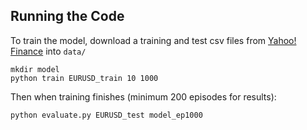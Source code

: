 ## Running the Code

To train the model, download a training and test csv files from [Yahoo! Finance](https://ca.finance.yahoo.com/quote/%5EGSPC/history?p=%5EGSPC) into `data/`
```
mkdir model
python train EURUSD_train 10 1000
```

Then when training finishes (minimum 200 episodes for results):
```
python evaluate.py EURUSD_test model_ep1000
```
